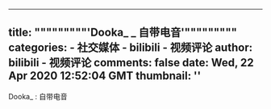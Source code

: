 
---
title: """""""""'Dooka_ _ 自带电音'"""""""""
categories: 
    - 社交媒体
    - bilibili - 视频评论
author: bilibili - 视频评论
comments: false
date: Wed, 22 Apr 2020 12:52:04 GMT
thumbnail: ''
---

<div>   
Dooka_ : 自带电音  
</div>
            